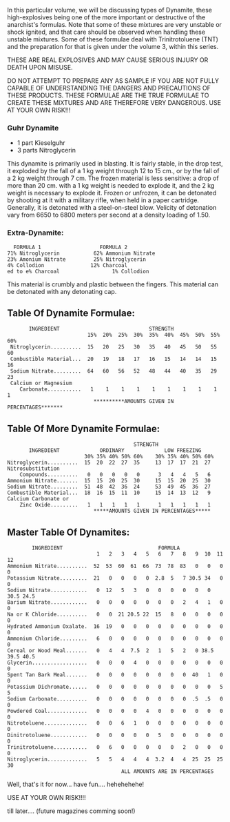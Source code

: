 In this particular volume, we will be discussing types of Dynamite,
these high-explosives being one of the more important or destructive of the
anarchist's formulas. Note that some of these mixtures are very unstable or
shock ignited, and that care should be observed when handling these unstable
mixtures. Some of these formulae deal with Trinitrotoluene (TNT) and the
preparation for that is given under the volume 3, within this series.

THESE ARE REAL EXPLOSIVES AND MAY CAUSE SERIOUS INJURY OR DEATH UPON MISUSE.

DO NOT ATTEMPT TO PREPARE ANY AS SAMPLE IF YOU ARE NOT FULLY CAPABLE OF
UNDERSTANDING THE DANGERS AND PRECAUTIONS OF THESE PRODUCTS. THESE FORMULAE
ARE THE TRUE FORMULAE TO CREATE THESE MIXTURES AND ARE THEREFORE VERY
DANGEROUS. USE AT YOUR OWN RISK!!!

### Guhr Dynamite

* 1 part Kieselguhr
* 3 parts Nitroglycerin

This dynamite is primarily used in blasting. It is fairly
stable, in the drop test, it exploded by the fall of a 1 kg
weight through 12 to 15 cm., or by the fall of a 2 kg weight
through 7 cm. The frozen material is less sensitive: a drop of
more than 20 cm. with a 1 kg weight is needed to explode it,
and the 2 kg weight is necessary to explode it. Frozen or
unfrozen, it can be detonated by shooting at it with a
military rifle, when held in a paper cartridge. Generally,
it is detonated with a steel-on-steel blow. Velicity of
detonation vary from 6650 to 6800 meters per second at a
density loading of 1.50.

### Extra-Dynamite:

      FORMULA 1                   FORMULA 2
    71% Nitroglycerin           62% Ammonium Nitrate
    23% Amonium Nitrate         25% Nitroglycerin
    4% Collodion               12% Charcoal
    ed to e% Charcoal                 1% Collodion

This material is crumbly and plastic between the fingers. This material can be detonated with any detonating cap.

## Table Of Dynamite Formulae:

           INGREDIENT                             STRENGTH
                              15%  20%  25%  30%  35%  40%  45%  50%  55%  60%
     Nitroglycerin..........  15   20   25   30   35   40   45   50   55   60
     Combustible Material...  20   19   18   17   16   15   14   14   15   16
     Sodium Nitrate.........  64   60   56   52   48   44   40   35   29   23
     Calcium or Magnesium
        Carbonate...........   1    1    1    1    1    1    1    1    1    1
                                **********AMOUNTS GIVEN IN PERCENTAGES*******

## Table Of More Dynamite Formulae:

                                             STRENGTH
           INGREDIENT             ORDINARY             LOW FREEZING
                             30% 35% 40% 50% 60%    30% 35% 40% 50% 60%
    Nitroglycerin..........  15  20  22  27  35     13  17  17  21  27
    Nitrosubstitution
        Compounds..........   0   0   0   0   0      3   4   4   5   6
    Ammonium Nitrate.......  15  15  20  25  30     15  15  20  25  30
    Sodium Nitrate.........  51  48  42  36  24     53  49  45  36  27
    Combustible Material...  18  16  15  11  10     15  14  13  12   9
    Calcium Carbonate or
        Zinc Oxide.........   1   1   1   1   1      1   1   1   1   1
                                *****AMOUNTS GIVEN IN PERCENTAGES*****

## Master Table Of Dynamites:
            INGREDIENT                               FORMULA
                                 1   2   3   4   5   6   7   8   9  10  11  12
    Ammonium Nitrate..........  52  53  60  61  66  73  78  83   0   0   0   0
    Potassium Nitrate.........  21   0   0   0   0  2.8  5   7 30.5 34   0   0
    Sodium Nitrate............   0  12   5   3   0   0   0   0   0   0 30.5 24.5
    Barium Nitrate............   0   0   0   0   0   0   0   2   4   1   0   0
    Na or K Chloride..........   0   0  21 20.5 22  15   8   0   0   0   0   0
    Hydrated Ammonium Oxalate.  16  19   0   0   0   0   0   0   0   0   0   0
    Ammonium Chloride.........   6   0   0   0   0   0   0   0   0   0   0   0
    Cereal or Wood Meal.......   0   4   4  7.5  2   1   5   2   0 38.5 39.5 40.5
    Glycerin..................   0   0   0   4   0   0   0   0   0   0   0   0
    Spent Tan Bark Meal.......   0   0   0   0   0   0   0   0  40   1   0   0
    Potassium Dichromate......   0   0   0   0   0   0   0   0   0   0   5   5
    Sodium Carbonate..........   0   0   0   0   0   0   0   0  .5  .5   0   0
    Powdered Coal.............   0   0   0   0   4   0   0   0   0   0   0   0
    Nitrotoluene..............   0   0   6   1   0   0   0   0   0   0   0   0
    Dinitrotoluene............   0   0   0   0   0   5   0   0   0   0   0   0
    Trinitrotoluene...........   0   6   0   0   0   0   0   2   0   0   0   0
    Nitroglycerin.............   5   5   4   4   4  3.2  4   4  25  25  25  30
                                         ALL AMOUNTS ARE IN PERCENTAGES

Well, that's it for now... have fun.... hehehehehe!

USE AT YOUR OWN RISK!!!!

till later.... (future magazines comming soon!)